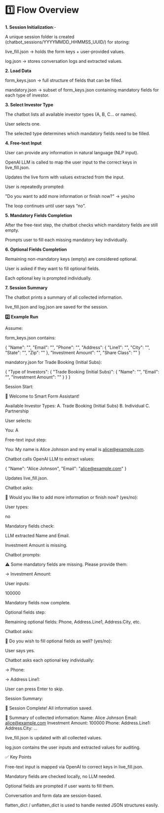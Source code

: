 # 1️⃣ Flow Overview

**1. Session Initialization**:-

A unique session folder is created (chatbot_sessions/YYYYMMDD_HHMMSS_UUID/) for storing:

live_fill.json → holds the form keys + user-provided values.

log.json → stores conversation logs and extracted values.

**2. Load Data**

form_keys.json → full structure of fields that can be filled.

mandatory.json → subset of form_keys.json containing mandatory fields for each type of investor.

**3. Select Investor Type**

The chatbot lists all available investor types (A, B, C… or names).

User selects one.

The selected type determines which mandatory fields need to be filled.

**4. Free-text Input**

User can provide any information in natural language (NLP input).

OpenAI LLM is called to map the user input to the correct keys in live_fill.json.

Updates the live form with values extracted from the input.

User is repeatedly prompted:

"Do you want to add more information or finish now?" → yes/no

The loop continues until user says “no”.

**5. Mandatory Fields Completion**

After the free-text step, the chatbot checks which mandatory fields are still empty.

Prompts user to fill each missing mandatory key individually.

**6. Optional Fields Completion**

Remaining non-mandatory keys (empty) are considered optional.

User is asked if they want to fill optional fields.

Each optional key is prompted individually.

**7. Session Summary**

The chatbot prints a summary of all collected information.

live_fill.json and log.json are saved for the session.

**2️⃣ Example Run**

Assume:

form_keys.json contains:

{
  "Name": "",
  "Email": "",
  "Phone": "",
  "Address": {
    "Line1": "",
    "City": "",
    "State": "",
    "Zip": ""
  },
  "Investment Amount": "",
  "Share Class": ""
}

mandatory.json for Trade Booking (Initial Subs):

{
  "Type of Investors": {
    "Trade Booking (Initial Subs)": {
      "Name": "",
      "Email": "",
      "Investment Amount": ""
    }
  }
}

Session Start:

🌟 Welcome to Smart Form Assistant!

Available Investor Types:
A. Trade Booking (Initial Subs)
B. Individual
C. Partnership

User selects:

You: A

Free-text input step:

You: My name is Alice Johnson and my email is <alice@example.com>.

Chatbot calls OpenAI LLM to extract values:

{
  "Name": "Alice Johnson",
  "Email": "<alice@example.com>"
}

Updates live_fill.json.

Chatbot asks:

🤖 Would you like to add more information or finish now? (yes/no):

User types:

no

Mandatory fields check:

LLM extracted Name and Email.

Investment Amount is missing.

Chatbot prompts:

⚠️ Some mandatory fields are missing. Please provide them:

→ Investment Amount:

User inputs:

100000

Mandatory fields now complete.

Optional fields step:

Remaining optional fields: Phone, Address.Line1, Address.City, etc.

Chatbot asks:

🤖 Do you wish to fill optional fields as well? (yes/no):

User says yes.

Chatbot asks each optional key individually:

→ Phone:

→ Address Line1:

User can press Enter to skip.

Session Summary:

🎉 Session Complete! All information saved.

📝 Summary of collected information:
Name: Alice Johnson
Email: <alice@example.com>
Investment Amount: 100000
Phone:
Address.Line1:
Address.City:
...

live_fill.json is updated with all collected values.

log.json contains the user inputs and extracted values for auditing.

✅ Key Points

Free-text input is mapped via OpenAI to correct keys in live_fill.json.

Mandatory fields are checked locally, no LLM needed.

Optional fields are prompted if user wants to fill them.

Conversation and form data are session-based.

flatten_dict / unflatten_dict is used to handle nested JSON structures easily.
